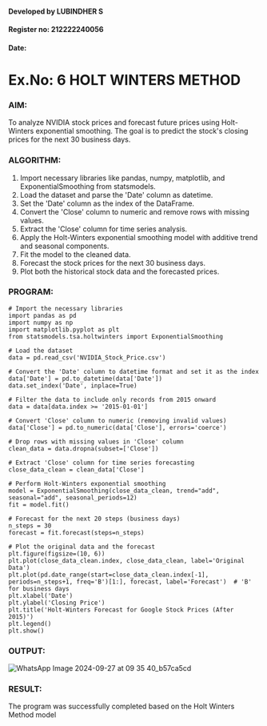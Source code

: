 #### Developed by LUBINDHER S
#### Register no: 212222240056
#### Date: 
# Ex.No: 6               HOLT WINTERS METHOD
### AIM:

To analyze NVIDIA stock prices and forecast future prices using Holt-Winters exponential smoothing. The goal is to predict the stock's closing prices for the next 30 business days.
### ALGORITHM:
1. Import necessary libraries like pandas, numpy, matplotlib, and ExponentialSmoothing from statsmodels.
2. Load the dataset and parse the 'Date' column as datetime.
3. Set the 'Date' column as the index of the DataFrame.
4. Convert the 'Close' column to numeric and remove rows with missing values.
5. Extract the 'Close' column for time series analysis.
6. Apply the Holt-Winters exponential smoothing model with additive trend and seasonal components.
7. Fit the model to the cleaned data.
8. Forecast the stock prices for the next 30 business days.
9. Plot both the historical stock data and the forecasted prices.
### PROGRAM:
```
# Import the necessary libraries
import pandas as pd
import numpy as np
import matplotlib.pyplot as plt
from statsmodels.tsa.holtwinters import ExponentialSmoothing

# Load the dataset
data = pd.read_csv('NVIDIA_Stock_Price.csv')

# Convert the 'Date' column to datetime format and set it as the index
data['Date'] = pd.to_datetime(data['Date'])
data.set_index('Date', inplace=True)

# Filter the data to include only records from 2015 onward
data = data[data.index >= '2015-01-01']

# Convert 'Close' column to numeric (removing invalid values)
data['Close'] = pd.to_numeric(data['Close'], errors='coerce')

# Drop rows with missing values in 'Close' column
clean_data = data.dropna(subset=['Close'])

# Extract 'Close' column for time series forecasting
close_data_clean = clean_data['Close']

# Perform Holt-Winters exponential smoothing
model = ExponentialSmoothing(close_data_clean, trend="add", seasonal="add", seasonal_periods=12)
fit = model.fit()

# Forecast for the next 20 steps (business days)
n_steps = 30
forecast = fit.forecast(steps=n_steps)

# Plot the original data and the forecast
plt.figure(figsize=(10, 6))
plt.plot(close_data_clean.index, close_data_clean, label='Original Data')
plt.plot(pd.date_range(start=close_data_clean.index[-1], periods=n_steps+1, freq='B')[1:], forecast, label='Forecast')  # 'B' for business days
plt.xlabel('Date')
plt.ylabel('Closing Price')
plt.title('Holt-Winters Forecast for Google Stock Prices (After 2015)')
plt.legend()
plt.show()
```

### OUTPUT:
![WhatsApp Image 2024-09-27 at 09 35 40_b57ca5cd](https://github.com/user-attachments/assets/ad0741cb-7515-4e43-994b-a4b42446084b)

### RESULT:
The program was successfully completed based on the Holt Winters Method model
